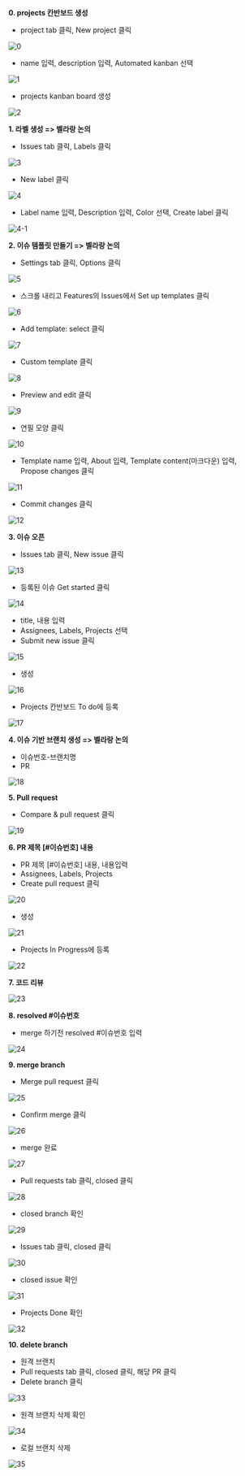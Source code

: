 __0. projects 칸반보드 생성__

- project tab 클릭, New project 클릭

![0](https://user-images.githubusercontent.com/47783128/149740137-d048c1a4-4dd0-458f-9900-d08affb7b1c9.PNG)

- name 입력, description 입력, Automated kanban 선택

![1](https://user-images.githubusercontent.com/47783128/149740149-07754168-7e56-4247-9e81-52e3efe1c414.PNG)

- projects kanban board 생성

![2](https://user-images.githubusercontent.com/47783128/149740178-10d30569-6074-41b1-8050-23eb7be74ed2.PNG)


__1. 라벨 생성 => 벨라랑 논의__

- Issues tab 클릭, Labels 클릭

![3](https://user-images.githubusercontent.com/47783128/149743613-de16f579-5606-4bf1-867b-8e820c179086.PNG)

- New label 클릭

![4](https://user-images.githubusercontent.com/47783128/149743621-e79cc5b4-9161-4b9e-8484-1a0a20bb7173.PNG)

- Label name 입력, Description 입력, Color 선택, Create label 클릭

![4-1](https://user-images.githubusercontent.com/47783128/149744003-ef388f2a-d512-4314-b87b-06319233b25b.PNG)

__2. 이슈 템플릿 만들기 => 벨라랑 논의__

- Settings tab 클릭, Options 클릭

![5](https://user-images.githubusercontent.com/47783128/149744222-c675680a-5c68-407f-bea2-b013d45b16d4.PNG)

- 스크롤 내리고 Features의 Issues에서 Set up templates 클릭

![6](https://user-images.githubusercontent.com/47783128/149744243-146cb645-7294-4c9c-8788-01b7ce9daf50.PNG)

- Add template: select 클릭

![7](https://user-images.githubusercontent.com/47783128/149744263-507d5aff-c7ac-491d-91e4-bd7d1b7fbb1e.PNG)

- Custom template 클릭

![8](https://user-images.githubusercontent.com/47783128/149744269-9533c592-edc5-47c1-815c-79f1f3975523.PNG)

- Preview and edit 클릭

![9](https://user-images.githubusercontent.com/47783128/149744278-bb687f87-5c05-4efa-8a20-8c3364d5b488.PNG)

- 연필 모양 클릭

![10](https://user-images.githubusercontent.com/47783128/149744287-73963201-9d70-4819-9d20-d36e3698aecb.PNG)

- Template name 입력, About 입력, Template content(마크다운) 입력, Propose changes 클릭

![11](https://user-images.githubusercontent.com/47783128/149744293-839ffefa-ddab-4c0c-8d51-3fed0c0c3311.PNG)

- Commit changes 클릭

![12](https://user-images.githubusercontent.com/47783128/149744344-45949906-7cfc-4077-8f9d-70d7c783b2f7.PNG)

__3. 이슈 오픈__

- Issues tab 클릭, New issue 클릭

![13](https://user-images.githubusercontent.com/47783128/149745290-b73e66f7-f690-4330-8add-e7e133c38205.PNG)

- 등록된 이슈 Get started 클릭

![14](https://user-images.githubusercontent.com/47783128/149745313-ad6ae406-4ce9-403c-baf3-43343899d4eb.PNG)

- title, 내용 입력
- Assignees, Labels, Projects 선택
- Submit new issue 클릭

![15](https://user-images.githubusercontent.com/47783128/149745334-04367d2c-c77d-456f-8191-d93d4ecbf87d.PNG)

- 생성

![16](https://user-images.githubusercontent.com/47783128/149745361-2b15bbee-7665-4f3d-afa3-0fbb335082d5.PNG)

- Projects 칸반보드 To do에 등록

![17](https://user-images.githubusercontent.com/47783128/149745379-af452094-21a4-48e5-82ab-9dd4ff8ef2f2.PNG)

__4. 이슈 기반 브랜치 생성 => 벨라랑 논의__

- 이슈번호-브랜치명 
- PR

![18](https://user-images.githubusercontent.com/47783128/149746755-460b5204-1e48-4a84-a7ac-32b548ef2f38.PNG)

__5. Pull request__

- Compare & pull request 클릭

![19](https://user-images.githubusercontent.com/47783128/149746871-bdd8078b-c3d4-4119-9da4-dd37a8be26ac.PNG)

__6. PR 제목 [#이슈번호] 내용__

- PR 제목 [#이슈번호] 내용, 내용입력
- Assignees, Labels, Projects 
- Create pull request 클릭

![20](https://user-images.githubusercontent.com/47783128/149746885-67333822-b8e3-469c-9820-4519fdf2483a.PNG)

- 생성

![21](https://user-images.githubusercontent.com/47783128/149746897-00bc183e-39f3-410d-a6ea-a313298daa82.PNG)

- Projects In Progress에 등록

![22](https://user-images.githubusercontent.com/47783128/149746909-9e89dc8a-fba4-4a2c-b2c1-8cbb92ab4d4d.PNG)

__7. 코드 리뷰__

![23](https://user-images.githubusercontent.com/47783128/149747494-bc529292-2acf-4e77-8847-58815cfd9ef2.PNG)

__8. resolved #이슈번호__

- merge 하기전 resolved #이슈번호 입력

![24](https://user-images.githubusercontent.com/47783128/149747536-7d91fe6d-18c1-4c06-896c-4239558e9dbb.PNG)

__9. merge branch__

- Merge pull request 클릭

![25](https://user-images.githubusercontent.com/47783128/149747579-525ac707-4807-4ce1-91b3-860e5f0463d7.PNG)

- Confirm merge 클릭

![26](https://user-images.githubusercontent.com/47783128/149747595-9088f6d5-38bd-4c1c-97c9-bbff23fa7c0f.PNG)

- merge 완료

![27](https://user-images.githubusercontent.com/47783128/149747642-a386ba6d-689b-48dc-865f-1d1277e856de.PNG)

- Pull requests tab 클릭, closed 클릭

![28](https://user-images.githubusercontent.com/47783128/149747699-ad21d441-1cb9-4291-8038-6e6af855fe0f.PNG)

- closed branch 확인

![29](https://user-images.githubusercontent.com/47783128/149747716-3c1a001a-a023-431e-9178-09d8d98c26d9.PNG)

- Issues tab 클릭, closed 클릭

![30](https://user-images.githubusercontent.com/47783128/149747732-7166de80-30fa-44f8-b824-2fc2a6323046.PNG)

- closed issue 확인

![31](https://user-images.githubusercontent.com/47783128/149747738-e1534042-5924-44b6-9264-713c2cf6d49a.PNG)

- Projects Done 확인

![32](https://user-images.githubusercontent.com/47783128/149747752-ac10aa07-3656-4bf2-9707-9f64bb3dabc4.PNG)

__10. delete branch__

- 원격 브랜치 
- Pull requests tab 클릭, closed 클릭, 해당 PR 클릭
- Delete branch 클릭

![33](https://user-images.githubusercontent.com/47783128/149747776-cfbb217b-e309-400f-97f7-b040e214de55.PNG)

- 원격 브랜치 삭제 확인

![34](https://user-images.githubusercontent.com/47783128/149747801-11931fd6-4d41-4976-aa52-f73a2d78d2f3.PNG)

- 로컬 브랜치 삭제

![35](https://user-images.githubusercontent.com/47783128/149747810-2639bb15-1a5f-4e90-822a-5204b6e32636.PNG)


